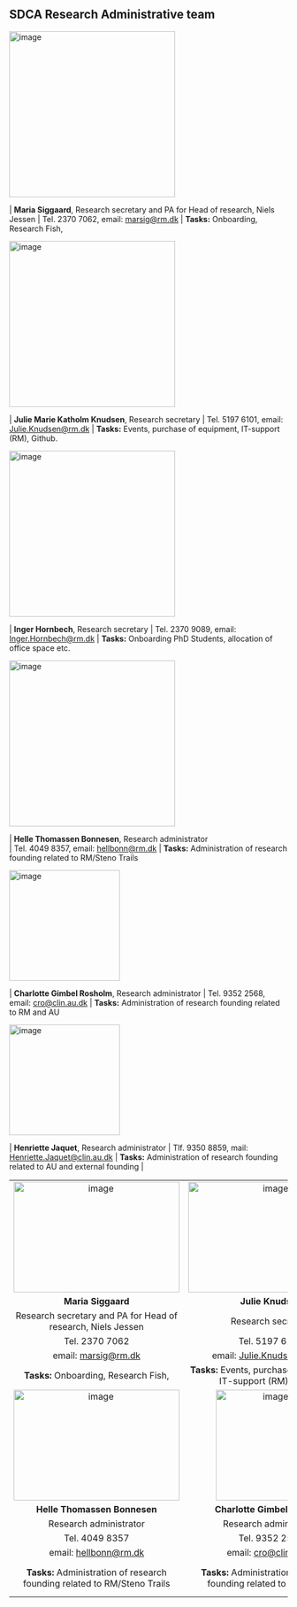 ## SDCA Research Administrative team

<img src="https://www.stenoaarhus.dk/siteassets/8.-kontakt/stab/maria-sigaard_ude2.jpg" alt="image" style="width:300px;height:auto;">

| **Maria Siggaard**, Research secretary and PA for Head of research, Niels Jessen
| Tel. 2370 7062, email: marsig@rm.dk
| **Tasks:** Onboarding, Research Fish,



<img src="https://www.stenoaarhus.dk/siteassets/8.-kontakt/stab/julie_katholm_knudsen" alt="image" style="width:300px;height:auto;">

| **Julie Marie Katholm Knudsen**, Research secretary
| Tel. 5197 6101, email: Julie.Knudsen@rm.dk
| **Tasks:** Events, purchase of equipment, IT-support (RM), Github.

<img src="https://www.stenoaarhus.dk/siteassets/8.-kontakt/tvars/inger_hornbech" alt="image" style="width:300px;height:auto;">

| **Inger Hornbech**, Research secretary
| Tel. 2370 9089, email: Inger.Hornbech@rm.dk
| **Tasks:** Onboarding PhD Students, allocation of office space etc.

<img src="https://www.stenoaarhus.dk/siteassets/3.1-research/resource-areas/steno-trials/helle_thomassen_bonnesenimg_4667_fb.jpg" alt="image" style="width:300px;height:auto;">

| **Helle Thomassen Bonnesen**, Research administrator  
| Tel. 4049 8357, email: hellbonn@rm.dk
| **Tasks:** Administration of research founding related to RM/Steno Trails

<img src="https://pure.au.dk/portal/files-asset/117876794/Charlotte_Rosholm_MR_R9A6858WEB.jpg?w=160&f=webp" alt="image" style="width:auto;height:200px;">

| **Charlotte Gimbel Rosholm**, Research administrator
| Tel. 9352 2568, email: cro@clin.au.dk
| **Tasks:** Administration of research founding related to RM and AU

<img src="https://ipure8.au.dk/current/photos/bdce7651-f0f9-49bb-bd6d-608e8ef6adfb-new.jpg" alt="image" style="width:auto;height:200px;">

| **Henriette Jaquet**, Research administrator
| Tlf. 9350 8859, mail: Henriette.Jaquet@clin.au.dk
| **Tasks:** Administration of research founding related to AU and external founding
|


|  |  |  |
|:------------:|:------------:|:------------:|
| <img src="https://www.stenoaarhus.dk/siteassets/8.-kontakt/stab/maria-sigaard_ude2.jpg" alt="image" style="width:300px;height:200px;"> | <img src="https://www.stenoaarhus.dk/siteassets/8.-kontakt/stab/julie_katholm_knudsen" alt="image" style="width:300px;height:200px;"> | <img src="https://www.stenoaarhus.dk/siteassets/8.-kontakt/tvars/inger_hornbech" alt="image" style="width:300px;height:200px;"> | 
| **Maria Siggaard** | **Julie Knudsen** | **Inger Hornbech** |
| Research secretary and PA for Head of research, Niels Jessen | Research secretary | Research secretary |
| Tel. 2370 7062 | Tel. 5197 6101 | Tel. 2370 9089 |
| email: marsig@rm.dk | email: Julie.Knudsen@rm.dk | email: Inger.Hornbech@rm.dk |
| **Tasks:** Onboarding, Research Fish, | **Tasks:** Events, purchase of equipment, IT-support (RM), Github. | **Tasks:** Onboarding PhD Students, allocation of office space etc.|
| <img src="https://www.stenoaarhus.dk/siteassets/3.1-research/resource-areas/steno-trials/helle_thomassen_bonnesenimg_4667_fb.jpg" alt="image" style="width:300px;height:200px;"> | <img src="https://pure.au.dk/portal/files-asset/117876794/Charlotte_Rosholm_MR_R9A6858WEB.jpg?w=160&f=webp" alt="image" style="width:auto;height:200px;"> | <img src="https://ipure8.au.dk/current/photos/bdce7651-f0f9-49bb-bd6d-608e8ef6adfb-new.jpg" alt="image" style="width:auto;height:200px;"> | 
| **Helle Thomassen Bonnesen** | **Charlotte Gimbel Rosholm** | **Henriette Jaquet** |
|Research administrator | Research administrator | Research administrator |
| Tel. 4049 8357 | Tel. 9352 2568 | Tlf. 9350 8859 |
| email: hellbonn@rm.dk | email: cro@clin.au.dk | email: Henriette.Jaquet@clin.au.dk |
| **Tasks:** Administration of research founding related to RM/Steno Trails | **Tasks:** Administration of research founding related to RM and AU | **Tasks:** Administration of research founding related to AU and external founding |
